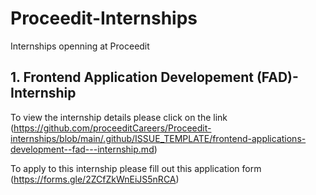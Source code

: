 # Proceedit-Internships
Internships openning at Proceedit
## 1. Frontend Application Developement (FAD)- Internship
To view the internship details please click on the link (https://github.com/proceeditCareers/Proceedit-internships/blob/main/.github/ISSUE_TEMPLATE/frontend-applications-development--fad---internship.md)

To apply to this internship please fill out this application form (https://forms.gle/2ZCfZkWnEiJS5nRCA)
